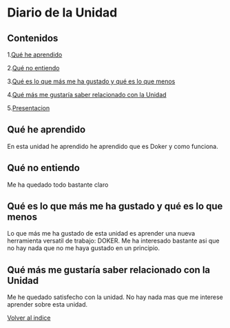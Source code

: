 # Diario de la Unidad 

 ## Contenidos
 
 1.[Qué he aprendido](#qué-he-aprendido)
 
 2.[Qué no entiendo](#qué-no-entiendo)
 
 3.[Qué es lo que más me ha gustado y qué es lo que menos](#qué-es-lo-que-más-me-ha-gustado-y-qué-es-lo-que-menos)
 
 4.[Qué más me gustaría saber relacionado con la Unidad](#qué-más-me-gustaría-saber-relacionado-con-la-unidad)

 5.[Presentacion](Presentacion_DAW.pdf)
  
## Qué he aprendido

En esta unidad he aprendido he aprendido que es Doker y como funciona.
  
## Qué no entiendo

Me ha quedado todo bastante claro

## Qué es lo que más me ha gustado y qué es lo que menos

Lo que más me ha gustado de esta unidad es aprender una nueva herramienta versatil de trabajo: DOKER.
Me ha interesado bastante asi que no hay nada que no me haya gustado en un principio.
## Qué más me gustaría saber relacionado con la Unidad

  Me he quedado satisfecho con la unidad.
  No hay nada mas que me interese aprender sobre esta unidad.

[Volver al indice](Index.md)
